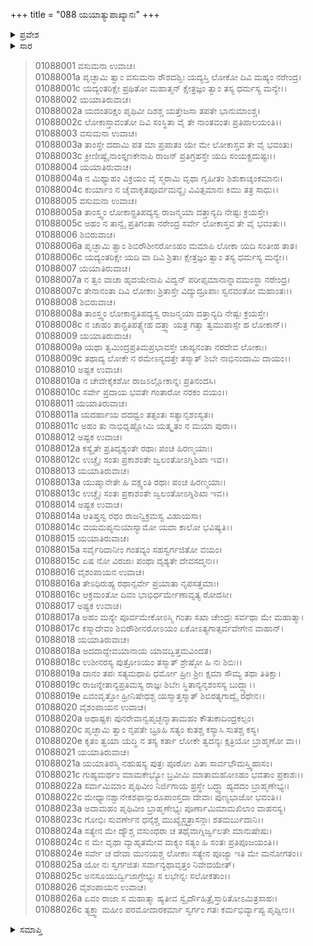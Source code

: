 +++
title = "088 ಯಯಾತ್ಯುಪಾಖ್ಯಾನಃ"
+++

<details><summary>ಪ್ರವೇಶ</summary>


।।   ಓಂ ಓಂ ನಮೋ ನಾರಾಯಣಾಯ।।   ಶ್ರೀ ವೇದವ್ಯಾಸಾಯ ನಮಃ ।।

ಶ್ರೀ ಕೃಷ್ಣದ್ವೈಪಾಯನ ವೇದವ್ಯಾಸ ವಿರಚಿತ  

**ಶ್ರೀ ಮಹಾಭಾರತ**

**ಆದಿ ಪರ್ವ**

**ಸಂಭವ ಪರ್ವ**

**ಅಧ್ಯಾಯ 88**

</details>


<details><summary>ಸಾರ</summary>

ಯಯಾತಿ ಮತ್ತು ಅವನ ಮೊಮ್ಮಕ್ಕಳ ಸಂವಾದ; ಯಯಾತಿಯು ಪುನಃ ಸ್ವರ್ಗವನ್ನೇರಿದುದು (1-26)

</details>


> 01088001 ವಸುಮನಾ ಉವಾಚ।  
01088001a ಪೃಚ್ಛಾಮಿ ತ್ವಾಂ ವಸುಮನಾ ರೌಶದಶ್ವಿಃ ಯದ್ಯಸ್ತಿ ಲೋಕೋ ದಿವಿ ಮಹ್ಯಂ ನರೇಂದ್ರ।  
01088001c ಯದ್ಯಂತರಿಕ್ಷೇ ಪ್ರಥಿತೋ ಮಹಾತ್ಮನ್ ಕ್ಷೇತ್ರಜ್ಞಂ ತ್ವಾಂ ತಸ್ಯ ಧರ್ಮಸ್ಯ ಮನ್ಯೇ।।  
01088002 ಯಯಾತಿರುವಾಚ।  
01088002a ಯದಂತರಿಕ್ಷಂ ಪೃಥಿವೀ ದಿಶಶ್ಚ ಯತ್ತೇಜಸಾ ತಪತೇ ಭಾನುಮಾಂಶ್ಚ।  
01088002c ಲೋಕಾಸ್ತಾವಂತೋ ದಿವಿ ಸಂಸ್ಥಿತಾ ವೈ ತೇ ನಾಂತವಂತಃ ಪ್ರತಿಪಾಲಯಂತಿ।।  
01088003 ವಸುಮನಾ ಉವಾಚ।  
01088003a ತಾಂಸ್ತೇ ದದಾಮಿ ಪತ ಮಾ ಪ್ರಪಾತಂ ಯೇ ಮೇ ಲೋಕಾಸ್ತವ ತೇ ವೈ ಭವಂತು।  
01088003c ಕ್ರೀಣೀಷ್ವೈನಾಂಸ್ತೃಣಕೇನಾಪಿ ರಾಜನ್ ಪ್ರತಿಗ್ರಹಸ್ತೇ ಯದಿ ಸಂಯಕ್ಪ್ರದುಷ್ಟಃ।।  
01088004 ಯಯಾತಿರುವಾಚ।  
01088004a ನ ಮಿಥ್ಯಾಹಂ ವಿಕ್ರಯಂ ವೈ ಸ್ಮರಾಮಿ ವೃಥಾ ಗೃಹೀತಂ ಶಿಶುಕಾಚ್ಶಂಕಮಾನಃ।  
01088004c ಕುರ್ಯಾಂ ನ ಚೈವಾಕೃತಪೂರ್ವಮನ್ಯೈಃ ವಿವಿತ್ಸಮಾನಃ ಕಿಮು ತತ್ರ ಸಾಧು।।  
01088005 ವಸುಮನಾ ಉವಾಚ।  
01088005a ತಾಂಸ್ತ್ವಂ ಲೋಕಾನ್ಪ್ರತಿಪದ್ಯಸ್ವ ರಾಜನ್ಮಯಾ ದತ್ತಾನ್ಯದಿ ನೇಷ್ಟಃ ಕ್ರಯಸ್ತೇ।  
01088005c ಅಹಂ ನ ತಾನ್ವೈ ಪ್ರತಿಗಂತಾ ನರೇಂದ್ರ ಸರ್ವೇ ಲೋಕಾಸ್ತವ ತೇ ವೈ ಭವಂತು।।  
01088006 ಶಿಬಿರುವಾಚ।  
01088006a ಪೃಚ್ಛಾಮಿ ತ್ವಾಂ ಶಿಬಿರೌಶೀನರೋಽಹಂ ಮಮಾಪಿ ಲೋಕಾ ಯದಿ ಸಂತೀಹ ತಾತ।  
01088006c ಯದ್ಯಂತರಿಕ್ಷೇ ಯದಿ ವಾ ದಿವಿ ಶ್ರಿತಾಃ ಕ್ಷೇತ್ರಜ್ಞಂ ತ್ವಾಂ ತಸ್ಯ ಧರ್ಮಸ್ಯ ಮನ್ಯೇ।।  
01088007 ಯಯಾತಿರುವಾಚ।  
01088007a ನ ತ್ವಂ ವಾಚಾ ಹೃದಯೇನಾಪಿ ವಿದ್ವನ್ ಪರೀಪ್ಸಮಾನಾನ್ನಾವಮಂಸ್ಥಾ ನರೇಂದ್ರ।  
01088007c ತೇನಾನಂತಾ ದಿವಿ ಲೋಕಾಃ ಶ್ರಿತಾಸ್ತೇ ವಿದ್ಯುದ್ರೂಪಾಃ ಸ್ವನವಂತೋ ಮಹಾಂತಃ।।  
01088008 ಶಿಬಿರುವಾಚ।  
01088008a ತಾಂಸ್ತ್ವಂ ಲೋಕಾನ್ಪ್ರತಿಪದ್ಯಸ್ವ ರಾಜನ್ಮಯಾ ದತ್ತಾನ್ಯದಿ ನೇಷ್ಟಃ ಕ್ರಯಸ್ತೇ।  
01088008c ನ ಚಾಹಂ ತಾನ್ಪ್ರತಿಪತ್ಸ್ಯೇಹ ದತ್ತ್ವಾ ಯತ್ರ ಗತ್ವಾ ತ್ವಮುಪಾಸ್ಸೇ ಹ ಲೋಕಾನ್।।  
01088009 ಯಯಾತಿರುವಾಚ।   
01088009a ಯಥಾ ತ್ವಮಿಂದ್ರಪ್ರತಿಮಪ್ರಭಾವಸ್ತೇ ಚಾಪ್ಯನಂತಾ ನರದೇವ ಲೋಕಾಃ।  
01088009c ತಥಾದ್ಯ ಲೋಕೇ ನ ರಮೇಽನ್ಯದತ್ತೇ ತಸ್ಮಾತ್ ಶಿಬೇ ನಾಭಿನಂದಾಮಿ ದಾಯಂ।।  
01088010 ಅಷ್ಟಕ ಉವಾಚ।  
01088010a ನ ಚೇದೇಕೈಕಶೋ ರಾಜಽಲ್ಲೋಕಾನ್ನಃ ಪ್ರತಿನಂದಸಿ।  
01088010c ಸರ್ವೇ ಪ್ರದಾಯ ಭವತೇ ಗಂತಾರೋ ನರಕಂ ವಯಂ।।  
01088011 ಯಯಾತಿರುವಾಚ।  
01088011a ಯದರ್ಹಾಯ ದದಧ್ವಂ ತತ್ಸಂತಃ ಸತ್ಯಾನೃಶಂಸ್ಯತಃ।  
01088011c ಅಹಂ ತು ನಾಭಿಧೃಷ್ಣೋಮಿ ಯತ್ಕೃತಂ ನ ಮಯಾ ಪುರಾ।।  
01088012 ಅಷ್ಟಕ ಉವಾಚ।  
01088012a ಕಸ್ಯೈತೇ ಪ್ರತಿದೃಶ್ಯಂತೇ ರಥಾಃ ಪಂಚ ಹಿರಣ್ಮಯಾಃ।  
01088012c ಉಚ್ಚೈಃ ಸಂತಃ ಪ್ರಕಾಶಂತೇ ಜ್ವಲಂತೋಽಗ್ನಿಶಿಖಾ ಇವ।।  
01088013 ಯಯಾತಿರುವಾಚ।  
01088013a ಯುಷ್ಮಾನೇತೇ ಹಿ ವಕ್ಷ್ಯಂತಿ ರಥಾಃ ಪಂಚ ಹಿರಣ್ಮಯಾಃ।  
01088013c ಉಚ್ಚೈಃ ಸಂತಃ ಪ್ರಕಾಶಂತೇ ಜ್ವಲಂತೋಽಗ್ನಿಶಿಖಾ ಇವ।।  
01088014 ಅಷ್ಟಕ ಉವಾಚ।  
01088014a ಆತಿಷ್ತಸ್ವ ರಥಂ ರಾಜನ್ವಿಕ್ರಮಸ್ವ ವಿಹಾಯಸಾ।  
01088014c ವಯಮಪ್ಯನುಯಾಸ್ಯಾಮೋ ಯದಾ ಕಾಲೋ ಭವಿಷ್ಯತಿ।।  
01088015 ಯಯಾತಿರುವಾಚ।  
01088015a ಸರ್ವೈರಿದಾನೀಂ ಗಂತವ್ಯಂ ಸಹಸ್ವರ್ಗಜಿತೋ ವಯಂ।  
01088015c ಏಷ ನೋ ವಿರಜಾಃ ಪಂಥಾ ದೃಶ್ಯತೇ ದೇವಸದ್ಮನಃ।।  
01088016 ವೈಶಂಪಾಯನ ಉವಾಚ।  
01088016a ತೇಽಧಿರುಹ್ಯ ರಥಾನ್ಸರ್ವೇ ಪ್ರಯಾತಾ ನೃಪಸತ್ತಮಾಃ।  
01088016c ಆಕ್ರಮಂತೋ ದಿವಂ ಭಾಭಿರ್ಧರ್ಮೇಣಾವೃತ್ಯ ರೋದಸೀ।  
01088017 ಅಷ್ಟಕ ಉವಾಚ।  
01088017a ಅಹಂ ಮನ್ಯೇ ಪೂರ್ವಮೇಕೋಽಸ್ಮಿ ಗಂತಾ ಸಖಾ ಚೇಂದ್ರಃ ಸರ್ವಥಾ ಮೇ ಮಹಾತ್ಮಾ।  
01088017c ಕಸ್ಮಾದೇವಂ ಶಿಬಿರೌಶೀನರೋಽಯಂ ಏಕೋಽತ್ಯಗಾತ್ಸರ್ವವೇಗೇನ ವಾಹಾನ್।  
01088018 ಯಯಾತಿರುವಾಚ।  
01088018a ಅದದಾದ್ದೇವಯಾನಾಯ ಯಾವದ್ವಿತ್ತಮವಿಂದತ।  
01088018c ಉಶೀನರಸ್ಯ ಪುತ್ರೋಽಯಂ ತಸ್ಮಾತ್ ಶ್ರೇಷ್ಠೋ ಹಿ ನಃ ಶಿಬಿಃ।।  
01088019a ದಾನಂ ತಪಃ ಸತ್ಯಮಥಾಪಿ ಧರ್ಮೋ ಹ್ರೀಃ ಶ್ರೀಃ ಕ್ಷಮಾ ಸೌಮ್ಯ ತಥಾ ತಿತಿಕ್ಷಾ।  
01088019c ರಾಜನ್ನೇತಾನ್ಯಪ್ರತಿಮಸ್ಯ ರಾಜ್ಞಃ ಶಿಬೇಃ ಸ್ಥಿತಾನ್ಯನೃಶಂಸಸ್ಯ ಬುದ್ಧ್ಯಾ।।  
01088019e ಏವಂವೃತ್ತೋ ಹ್ರೀನಿಷೇಧಶ್ಚ ಯಸ್ಮಾತ್ತಸ್ಮಾತ್ ಶಿಬಿರತ್ಯಗಾದ್ವೈ ರಥೇನ।।  
01088020 ವೈಶಂಪಾಯನ ಉವಾಚ।  
01088020a ಅಥಾಷ್ಟಕಃ ಪುನರೇವಾನ್ವಪೃಚ್ಛನ್ಮಾತಾಮಹಂ ಕೌತುಕಾದಿಂದ್ರಕಲ್ಪಂ।  
01088020c ಪೃಚ್ಛಾಮಿ ತ್ವಾಂ ನೃಪತೇ ಬ್ರೂಹಿ ಸತ್ಯಂ ಕುತಶ್ಚ ಕಸ್ಯಾಸಿ ಸುತಶ್ಚ ಕಸ್ಯ।  
01088020e ಕೃತಂ ತ್ವಯಾ ಯದ್ಧಿ ನ ತಸ್ಯ ಕರ್ತಾ ಲೋಕೇ ತ್ವದನ್ಯಃ ಕ್ಷತ್ರಿಯೋ ಬ್ರಾಹ್ಮಣೋ ವಾ।।  
01088021 ಯಯಾತಿರುವಾಚ।  
01088021a ಯಯಾತಿರಸ್ಮಿ ನಹುಷಸ್ಯ ಪುತ್ರಃ ಪೂರೋಃ ಪಿತಾ ಸಾರ್ವಭೌಮಸ್ತ್ವಿಹಾಸಂ।   
01088021c ಗುಹ್ಯಮರ್ಥಂ ಮಾಮಕೇಭ್ಯೋ ಬ್ರವೀಮಿ ಮಾತಾಮಹೋಽಹಂ ಭವತಾಂ ಪ್ರಕಾಶಃ।।   
01088022a ಸರ್ವಾಮಿಮಾಂ ಪೃಥಿವೀಂ ನಿರ್ಜಿಗಾಯ ಪ್ರಸ್ಥೇ ಬದ್ಧ್ವಾ ಹ್ಯದದಂ ಬ್ರಾಹ್ಮಣೇಭ್ಯಃ।   
01088022c ಮೇಧ್ಯಾನಶ್ವಾನೇಕಶಫಾನ್ಸುರೂಪಾಂಸ್ತದಾ ದೇವಾಃ ಪುಣ್ಯಭಾಜೋ ಭವಂತಿ।।   
01088023a ಅದಾಮಹಂ ಪೃಥಿವೀಂ ಬ್ರಾಹ್ಮಣೇಭ್ಯಃ ಪೂರ್ಣಾಮಿಮಾಮಖಿಲಾಂ ವಾಹನಸ್ಯ।  
01088023c ಗೋಭಿಃ ಸುವರ್ಣೇನ ಧನೈಶ್ಚ ಮುಖ್ಯೈಸ್ತತ್ರಾಸನ್ಗಾಃ ಶತಮರ್ಬುದಾನಿ।।  
01088024a ಸತ್ಯೇನ ಮೇ ದ್ಯೌಶ್ಚ ವಸುಂಧರಾ ಚ ತಥೈವಾಗ್ನಿರ್ಜ್ವಲತೇ ಮಾನುಷೇಷು।  
01088024c ನ ಮೇ ವೃಥಾ ವ್ಯಾಹೃತಮೇವ ವಾಕ್ಯಂ ಸತ್ಯಂ ಹಿ ಸಂತಃ ಪ್ರತಿಪೂಜಯಂತಿ।।  
01088024e ಸರ್ವೇ ಚ ದೇವಾ ಮುನಯಶ್ಚ ಲೋಕಾಃ ಸತ್ಯೇನ ಪೂಜ್ಯಾ ಇತಿ ಮೇ ಮನೋಗತಂ।।  
01088025a ಯೋ ನಃ ಸ್ವರ್ಗಜಿತಃ ಸರ್ವಾನ್ಯಥಾವೃತ್ತಂ ನಿವೇದಯೇತ್।  
01088025c ಅನಸೂಯುರ್ದ್ವಿಜಾಗ್ರೇಭ್ಯಃ ಸ ಲಭೇನ್ನಃ ಸಲೋಕತಾಂ।।  
01088026 ವೈಶಂಪಾಯನ ಉವಾಚ।  
01088026a ಏವಂ ರಾಜಾ ಸ ಮಹಾತ್ಮಾ ಹ್ಯತೀವ ಸ್ವೈರ್ದೌಹಿತ್ರೈಸ್ತಾರಿತೋಽಮಿತ್ರಸಾಹಃ।  
01088026c ತ್ಯಕ್ತ್ವಾ ಮಹೀಂ ಪರಮೋದಾರಕರ್ಮಾ ಸ್ವರ್ಗಂ ಗತಃ ಕರ್ಮಭಿರ್ವ್ಯಾಪ್ಯ ಪೃಥ್ವೀಂ।।


<details><summary>ಸಮಾಪ್ತಿ</summary>

ಇತಿ ಶ್ರೀ ಮಹಾಭಾರತೇ ಆದಿಪರ್ವಣಿ ಸಂಭವಪರ್ವಣಿ ಯಯಾತ್ಯುಪಾಖ್ಯಾನೇ ಅಷ್ಟಾಶೀತಿತಮೋಽಧ್ಯಾಯಃ।।  
ಇದು ಶ್ರೀ ಮಹಾಭಾರತದಲ್ಲಿ ಆದಿಪರ್ವದಲ್ಲಿ ಸಂಭವ ಪರ್ವದಲ್ಲಿ ಯಯಾತಿ-ಉಪಾಖ್ಯಾನದಲ್ಲಿ ಎಂಭತ್ತೆಂಟನೆಯ ಅಧ್ಯಾಯವು.

</details>

